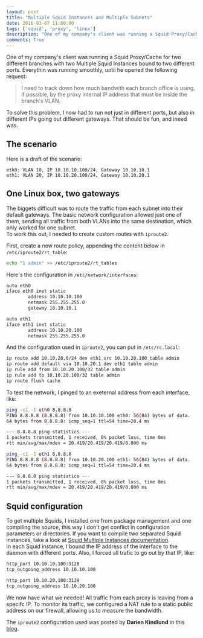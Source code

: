 ```yaml
---
layout: post
title: "Multiple Squid Instances and Multiple Subnets"
date: 2016-03-07 11:00:00
tags: ['squid', 'proxy', 'linux']
description: "One of my company's client was running a Squid Proxy/Cache for two different branches with two Multiple Squid Instances bound to two different ports. Everythin was running smoothly, until he opened the following request: I need to track down how much bandwith each branch office is using, if possible, by the proxy internal IP address that must be inside the branch's VLAN. To solve this problem, I now had to run not just in different ports, but also in different IPs going out different gateways. That should be fun, and ineed was."
comments: True
---
```


One of my company's client was running a Squid Proxy/Cache for two different branches with two Multiple Squid Instances bound to two different ports. Everythin was running smoothly, until he opened the following request:
> I need to track down how much bandwith each branch office is using, if possible, by the proxy internal IP address that must be inside the branch's VLAN.

To solve this problem, I now had to run not just in different ports, but also in different IPs going out different gateways. That should be fun, and ineed was.

## The scenario
Here is a draft of the scenario:     

```
eth0: VLAN 10, IP 10.10.10.100/24, Gateway 10.10.10.1
eth1: VLAN 20, IP 10.10.20.100/24, Gateway 10.10.20.1
```

## One Linux box, two gateways
The biggets difficult was to route the traffic from each subnet into their default gateways. The basic network configuration allowed just one of them, sending all traffic from both VLANs into the same destination, which only worked for one subnet.     
To work this out, I needed to create custom routes with `iproute2`.     

First, create a new route policy, appending the content below in `/etc/iproute2/rt_table`:

```bash
echo "1 admin" >> /etc/iproute2/rt_tables
```

Here's the configuration in `/etc/network/interfaces`:

``` bash
auto eth0
iface eth0 inet static
        address 10.10.10.100
        netmask 255.255.255.0
        gateway 10.10.10.1

auto eth1
iface eth1 inet static
        address 10.10.20.100
        netmask 255.255.255.0
```

And the configuration used in `iproute2`, you can put in `/etc/rc.local`:

```bash
ip route add 10.10.20.0/24 dev eth1 src 10.10.20.100 table admin
ip route add default via 10.10.20.1 dev eth1 table admin
ip rule add from 10.10.20.100/32 table admin
ip rule add to 10.10.20.100/32 table admin
ip route flush cache
```

To test the network, I pinged to an exeternal address from each interface, like:

```bash
ping -c1 -I eth0 8.8.8.8
PING 8.8.8.8 (8.8.8.8) from 10.10.10.100 eth0: 56(84) bytes of data.
64 bytes from 8.8.8.8: icmp_seq=1 ttl=54 time=20.4 ms

--- 8.8.8.8 ping statistics ---
1 packets transmitted, 1 received, 0% packet loss, time 0ms
rtt min/avg/max/mdev = 20.419/20.419/20.419/0.000 ms
```

```bash
ping -c1 -I eth1 8.8.8.8
PING 8.8.8.8 (8.8.8.8) from 10.10.20.100 eth1: 56(84) bytes of data.
64 bytes from 8.8.8.8: icmp_seq=1 ttl=54 time=20.4 ms

--- 8.8.8.8 ping statistics ---
1 packets transmitted, 1 received, 0% packet loss, time 0ms
rtt min/avg/max/mdev = 20.419/20.419/20.419/0.000 ms
```

## Squid configuration
To get multiple Squids, I installed one from package management and one compiling the source, this way I don't get conflict in configuration parameters or directories. If you want to compile two separated Squid instances, take a look at [Squid Multiple Instances documentation](http://wiki.squid-cache.org/MultipleInstances).    
In each Squid instance, I bound the IP address of the interface to the daemon with different ports. Also, I forced all trafic to go out by that IP, like:

```bash
http_port 10.10.10.100:3128
tcp_outgoing_address 10.10.10.100
```

```bash
http_port 10.10.20.100:3129
tcp_outgoing_address 10.10.20.100
```

We now have what we needed! All traffic from each proxy is leaving from a specifc IP. To monitor its traffic, we configured a NAT rule to a static public address on our firewall, allowing us to measure the bandwidth.     

The `iproute2` configuration used was posted by **Darien Kindlund** in this [blog](https://kindlund.wordpress.com/2007/11/19/configuring-multiple-default-routes-in-linux/).
